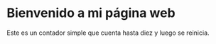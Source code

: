 <h1>Bienvenido a mi página web</h1>
<p>Este es un contador simple que cuenta hasta diez y luego se reinicia.</p>
